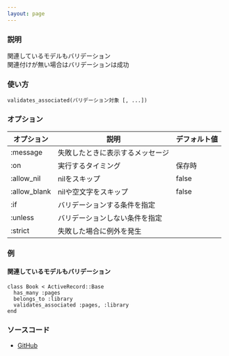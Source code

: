 ```yaml
---
layout: page
---
```

### 説明
関連しているモデルもバリデーション  
関連付けが無い場合はバリデーションは成功

### 使い方
    validates_associated(バリデーション対象 [, ...])

### オプション

オプション        | 説明                      | デフォルト値
-------------|-------------------------|-------
:message     | 失敗したときに表示するメッセージ |
:on          | 実行するタイミング         | 保存時
:allow_nil   | nilをスキップ     | false
:allow_blank | nilや空文字をスキップ      | false
:if          | バリデーションする条件を指定           |
:unless      | バリデーションしない条件を指定          |
:strict      | 失敗した場合に例外を発生 |

### 例
#### 関連しているモデルもバリデーション
    class Book < ActiveRecord::Base
      has_many :pages
      belongs_to :library
      validates_associated :pages, :library
    end

### ソースコード
* [GitHub](https://github.com/rails/rails/blob/2bb0abbec0e4abe843131f188129a1189b1bf714/activerecord/lib/active_record/validations/associated.rb#L46)
